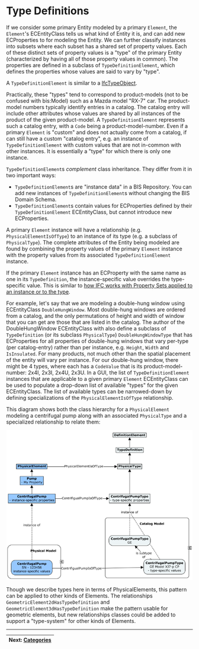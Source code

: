 # Type Definitions

If we consider some primary Entity modeled by a primary `Element`, the `Element`'s ECEntityClass tells us what kind of Entity it is, and can add new ECProperties to for modeling the Entity. We can further classify instances into subsets where each subset has a shared set of property values. Each of these distinct sets of property values is a "type" of the primary Entity (characterized by having all of those property values in common). The properties are defined in a subclass of `TypeDefinitionElement`, which defines the properties whose values are said to vary by "type".

A `TypeDefinitionElement` is similar to a [IfcTypeObject](https://standards.buildingsmart.org/IFC/RELEASE/IFC4/ADD2_TC1/HTML/schema/ifckernel/lexical/ifctypeobject.htm).

Practically, these "types" tend to correspond to product-models (not to be confused with bis:Model) such as a Mazda model "RX-7" car. The product-model numbers typically identify entries in a catalog. The catalog entry will include other attributes whose values are shared by all instances of the product of the given product-model. A `TypeDefinitionElement` represents such a catalog entry, with a `Code` being a product-model-number. Even if a primary `Element` is "custom" and does not actually come from a catalog, if can still have a custom "catalog entry", e.g. an instance of `TypeDefinitionElement` with custom values that are not in-common with other instances. It is essentially a "type" for which there is only one instance.

`TypeDefinitionElement`s *complement* class inheritance. They differ from it in two important ways:

- `TypeDefinitionElement`s are "instance data" in a BIS Repository. You can add new instances of `TypeDefinitionElement`s without changing the BIS Domain Schema.
- `TypeDefinitionElement`s contain values for ECProperties defined by their `TypeDefinitionElement` ECEntityClass, but cannot introduce new ECProperties.

A primary `Element` instance will have a relationship (e.g. `PhysicalElementIsOfType`) to an instance of its type (e.g. a subclass of `PhysicalType`). The complete attributes of the Entity being modeled are found by combining the property values of the primary `Element` instance with the property values from its associated `TypeDefinitionElement` instance.

If the primary `Element` instance has an ECProperty with the same name as one in its `TypeDefinition`, the instance-specific value overrides the type-specific value. This is similar to [how IFC works with Property Sets applied to an instance or to the type](https://standards.buildingsmart.org/IFC/RELEASE/IFC4/ADD2_TC1/HTML/schema/templates/property-sets-with-override.htm).

For example, let's say that we are modeling a double-hung window using ECEntityClass `DoubleHungWindow`. Most double-hung windows are ordered from a catalog, and the only permutations of height and width of window that you can get are those that are listed in the catalog. The author of the DoubleHungWindow ECEntityClass with also define a subclass of `TypeDefinition` (or its subclass `PhysicalType`) `DoubleHungWindowType` that has ECProperties for all properties of double-hung windows that vary per-type (per catalog-entry) rather than per instance, e.g. `Height`, `Width` and `IsInsulated`. For many products, not much other than the spatial placement of the entity will vary per instance. For our double-hung window, there might be 4 types, where each has a `CodeValue` that is its product-model-number: 2x4I, 2x3I, 2x4U, 2x3U. In a GUI, the list of `TypeDefinitionElement` instances that are applicable to a given primary `Element` ECEntityClass can be used to populate a drop-down list of available "types" for the given ECEntityClass. The list of available types can be narrowed-down by defining specializations of the `PhysicalElementIsOfType` relationship.

This diagram shows both the class hierarchy for a `PhysicalElement` modeling a centrifugal pump along with an associated `PhysicalType` and a specialized relationship to relate them:

![PhysicalTypes](../media/physical-types.png)

Though we describe types here in terms of PhysicalElements, this pattern can be applied to other kinds of Elements. The relationships `GeometricElement2dHasTypeDefinition` and `GeometricElement3dHasTypeDefinition` make the pattern usable for geometric elements, but new relationships classes could be added to support a "type-system" for other kinds of Elements.

---
| Next: [Categories](./categories.md)
|:---

